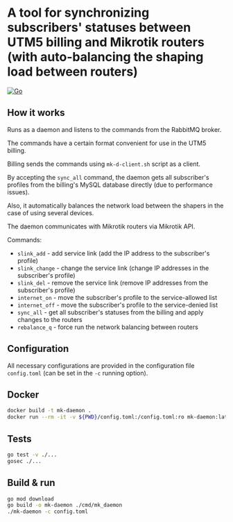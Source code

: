 # A tool for synchronizing subscribers' statuses between UTM5 billing and Mikrotik routers (with auto-balancing the shaping load between routers)
[![Go](https://github.com/sir-go/utm5-mk-sync/actions/workflows/go.yml/badge.svg)](https://github.com/sir-go/utm5-mk-sync/actions/workflows/go.yml)

## How it works
Runs as a daemon and listens to the commands from the RabbitMQ broker.

The commands have a certain format convenient for use in the UTM5 billing.

Billing sends the commands using `mk-d-client.sh` script as a client.

By accepting the `sync_all` command, the daemon gets all subscriber's profiles from the billing's MySQL 
database directly (due to performance issues).

Also, it automatically balances the network load between the shapers in the case of using several devices.

The daemon communicates with Mikrotik routers via Mikrotik API.

Commands:
- `slink_add`    - add service link (add the IP address to the subscriber's profile)
- `slink_change` - change the service link (change IP addresses in the subscriber's profile)
- `slink_del`    - remove the service link (remove IP addresses from the subscriber's profile)
- `internet_on`  - move the subscriber's profile to the service-allowed list
- `internet_off` - move the subscriber's profile to the service-denied list
- `sync_all`     - get all subscriber's statuses from the billing and apply changes to the routers
- `rebalance_q`  - force run the network balancing between routers

## Configuration
All necessary configurations are provided in the configuration file `config.toml` 
(can be set in the `-c` running option).

## Docker
```bash
docker build -t mk-daemon .
docker run --rm -it -v ${PWD}/config.toml:/config.toml:ro mk-daemon:latest
```

## Tests
```bash
go test -v ./...
gosec ./...
```

## Build & run
```bash
go mod download
go build -o mk-daemon ./cmd/mk_daemon
./mk-daemon -c config.toml
```
